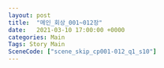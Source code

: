 ```yaml
---
layout: post
title:  "메인_회상_001~012장"
date:   2021-03-10 17:00:00 +0000
categories: Main
Tags: Story Main
SceneCode: ["scene_skip_cp001-012_q1_s10"]
---
```

